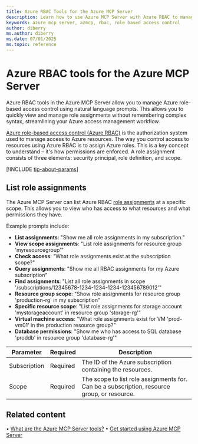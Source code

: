 ```yaml
---
title: Azure RBAC Tools for the Azure MCP Server
description: Learn how to use Azure MCP Server with Azure RBAC to manage role assignments using natural language prompts. Simplify access control management.
keywords: azure mcp server, azmcp, rbac, role based access control
author: diberry
ms.author: diberry
ms.date: 07/01/2025
ms.topic: reference
---
```


# Azure RBAC tools for the Azure MCP Server

Azure RBAC tools in the Azure MCP Server allow you to manage Azure role-based access control using natural language prompts. This allows you to quickly view and manage role assignments without remembering complex syntax, streamlining your Azure access management workflow.

[Azure role-based access control (Azure RBAC)](/azure/role-based-access-control) is the authorization system used to manage access to Azure resources. The way you control access to resources using Azure RBAC is to assign Azure roles. This is a key concept to understand – it's how permissions are enforced. A role assignment consists of three elements: security principal, role definition, and scope.

[!INCLUDE [tip-about-params](../includes/tools/parameter-consideration.md)]

## List role assignments

The Azure MCP Server can list Azure RBAC [role assignments](/azure/role-based-access-control/role-assignments) at a specific scope. This allows you to view who has access to what resources and what permissions they have.

Example prompts include:

- **List assignments**: "Show me all role assignments in my subscription."
- **View scope assignments**: "List role assignments for resource group 'myresourcegroup'"
- **Check access**: "What role assignments exist at the subscription scope?"
- **Query assignments**: "Show me all RBAC assignments for my Azure subscription"
- **Find assignments**: "List all role assignments in scope '/subscriptions/12345678-1234-1234-1234-123456789012'"
- **Resource group scope**: "Show role assignments for resource group 'production-rg' in my subscription"
- **Specific resource scope**: "List role assignments for storage account 'mystorageaccount' in resource group 'storage-rg'"
- **Virtual machine access**: "What role assignments exist for VM 'prod-vm01' in the production resource group?"
- **Database permissions**: "Show me who has access to SQL database 'proddb' in resource group 'database-rg'"

| Parameter | Required | Description |
|-----------|----------|-------------|
| Subscription | Required | The ID of the Azure subscription containing the resources. |
| Scope | Required | The scope to list role assignments for. Can be a subscription, resource group, or resource. |

## Related content

• [What are the Azure MCP Server tools?](index.md)
• [Get started using Azure MCP Server](../get-started.md)
